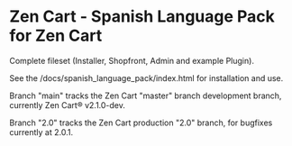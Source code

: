 # Zen Cart - Spanish Language Pack for Zen Cart

Complete fileset (Installer, Shopfront, Admin and example Plugin).

See the /docs/spanish_language_pack/index.html for installation and use.

Branch "main" tracks the Zen Cart "master" branch development branch, currently Zen Cart® v2.1.0-dev.

Branch "2.0" tracks the Zen Cart production "2.0" branch, for bugfixes currently at 2.0.1. 
